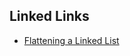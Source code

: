 ## Linked Links
- [Flattening a Linked List](https://practice.geeksforgeeks.org/problems/flattening-a-linked-list/1#)
